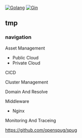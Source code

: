 [![Golang](https://img.shields.io/badge/go-1.22.0-red)](https://go.dev/)
[![Gin](https://img.shields.io/badge/gin-1.10.0-blue)](https://gin-gonic.com/)


## tmp
### navigation
Asset Management
+ Public Cloud
+ Private Cloud

CICD

Cluster Management

Domain And Resolve

Middleware
+ Nginx

Monitoring And Traceing


https://github.com/openspug/spug
